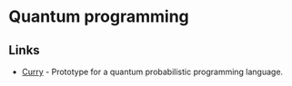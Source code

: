 # Quantum programming

## Links

- [Curry](https://github.com/LSaldyt/curry) - Prototype for a quantum probabilistic programming language.
